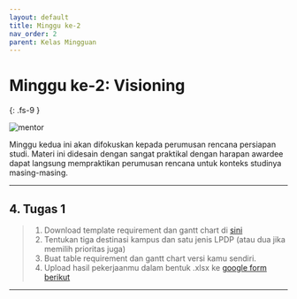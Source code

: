 ```yaml
---
layout: default
title: Minggu ke-2
nav_order: 2
parent: Kelas Mingguan
---
```


# Minggu ke-2: Visioning
{: .fs-9 }

![mentor](https://www.dropbox.com/scl/fi/uexy53j18f5xjoxk7rfkj/visioning.jpg?rlkey=oqwzn77ygpatb5t8yqq2buu54&raw=1)

Minggu kedua ini akan difokuskan kepada perumusan rencana persiapan studi. Materi ini didesain dengan sangat praktikal dengan harapan awardee dapat langsung mempraktikan perumusan rencana untuk konteks studinya masing-masing.

---

## 4. Tugas 1
> 1. Download template requirement dan gantt chart di [sini](https://docs.google.com/spreadsheets/d/1vsGz_QKk3j517wyH4LQDN9c1cks6BzrmxZx272GTurY/edit?usp=sharing)
> 2. Tentukan tiga destinasi kampus dan satu jenis LPDP (atau dua jika memilih prioritas juga)
> 3. Buat table requirement dan gantt chart versi kamu sendiri.
> 4. Upload hasil pekerjaanmu dalam bentuk .xlsx ke [google form berikut](https://forms.gle/JE7Kw414EdYYQ5kz8)


----


